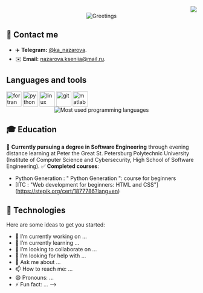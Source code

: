 <img align="right" src="https://visitor-badge.laobi.icu/badge?page_id=ksuhangit">
<br />
<div align="center">
  <img src="https://readme-typing-svg.herokuapp.com?font=Fira+Code&duration=1000&pause=1000&center=true&vCenter=true&multiline=true&repeat=false&random=false&width=420&height=100&lines=Hello%2C+I'm+Ksusha+Nazarova!+%F0%9F%91%8B;A+software+engineer+student.;Welcome+to+my+%E2%9C%A8GitHub+profile%E2%9C%A8!" alt="Greetings">
</div>

## 👥 Contact me
- ✈️ **Telegram:** [@ka_nazarova](https://t.me/ka_nazarova).
- ✉️ **Email:** [nazarova.kseniia@mail.ru](mailto:nazarova.kseniia@mail.ru).




## Languages and tools
<div style="display: flex;">
  <img src="https://cdn.jsdelivr.net/gh/devicons/devicon@latest/icons/fortran/fortran-original.svg" title="fortran" width="40" height="40" />&nbsp;
  <img src="https://cdn.jsdelivr.net/gh/devicons/devicon@latest/icons/python/python-original.svg" title="python" width="40" height="40" />&nbsp;  
  <img src="https://cdn.jsdelivr.net/gh/devicons/devicon@latest/icons/linux/linux-original.svg" title="linux" width="40" height="40" />&nbsp;
  <img src="https://cdn.jsdelivr.net/gh/devicons/devicon@latest/icons/git/git-plain.svg" title="git" width="40" height="40" />&nbsp;
  <img src="https://cdn.jsdelivr.net/gh/devicons/devicon@latest/icons/matlab/matlab-original.svg" title="matlab" width="40" height="40" />&nbsp;
</div>

<div align="center">
  <img src="https://github-readme-stats.vercel.app/api/top-langs/?username=ksuhangit&theme=dracula&include_all_commits=true&layout=compact&hide=PureBasic" alt="Most used programming languages">
</div>

## 🎓 Education

📓 **Currently pursuing a degree in Software Engineering** through evening distance learning at Peter the Great St. Petersburg Polytechnic University (Institute of Computer Science and Cybersecurity, High School of Software Engineering).
✅ **Completed courses**:
- Python Generation : " Python Generation ": course for beginners
- [ITC : "Web development for beginners: HTML and CSS"] (https://stepik.org/cert/1877786?lang=en)



          
## 🔧 Technologies
   

          
          

Here are some ideas to get you started:

- 🔭 I’m currently working on ...
- 🌱 I’m currently learning ...
- 👯 I’m looking to collaborate on ...
- 🤔 I’m looking for help with ...
- 💬 Ask me about ...
- 📫 How to reach me: ...
- 😄 Pronouns: ...
- ⚡ Fun fact: ...
-->
